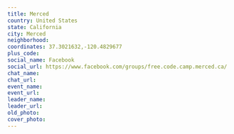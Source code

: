 ```yaml
---
title: Merced
country: United States
state: California
city: Merced
neighborhood: 
coordinates: 37.3021632,-120.4829677
plus_code:
social_name: Facebook
social_url: https://www.facebook.com/groups/free.code.camp.merced.ca/
chat_name:
chat_url:
event_name:
event_url:
leader_name:
leader_url:
old_photo: 
cover_photo:
---
```

